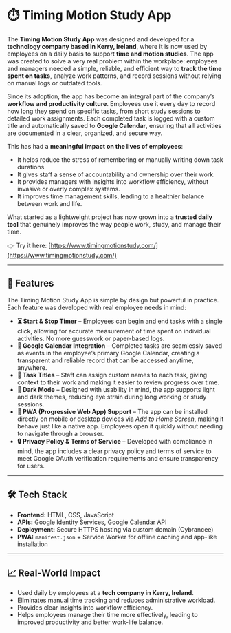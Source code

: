# ⏱️ Timing Motion Study App  

The **Timing Motion Study App** was designed and developed for a **technology company based in Kerry, Ireland**, where it is now used by employees on a daily basis to support **time and motion studies**. The app was created to solve a very real problem within the workplace: employees and managers needed a simple, reliable, and efficient way to **track the time spent on tasks**, analyze work patterns, and record sessions without relying on manual logs or outdated tools.  

Since its adoption, the app has become an integral part of the company’s **workflow and productivity culture**. Employees use it every day to record how long they spend on specific tasks, from short study sessions to detailed work assignments. Each completed task is logged with a custom title and automatically saved to **Google Calendar**, ensuring that all activities are documented in a clear, organized, and secure way.  

This has had a **meaningful impact on the lives of employees**:  
- It helps reduce the stress of remembering or manually writing down task durations.  
- It gives staff a sense of accountability and ownership over their work.  
- It provides managers with insights into workflow efficiency, without invasive or overly complex systems.  
- It improves time management skills, leading to a healthier balance between work and life.  

What started as a lightweight project has now grown into a **trusted daily tool** that genuinely improves the way people work, study, and manage their time.  

👉 Try it here: [https://www.timingmotionstudy.com/](https://www.timingmotionstudy.com/)  

---

## 🚀 Features  

The Timing Motion Study App is simple by design but powerful in practice. Each feature was developed with real employee needs in mind:  

- **⏳ Start & Stop Timer** – Employees can begin and end tasks with a single click, allowing for accurate measurement of time spent on individual activities. No more guesswork or paper-based logs.  
- **📅 Google Calendar Integration** – Completed tasks are seamlessly saved as events in the employee’s primary Google Calendar, creating a transparent and reliable record that can be accessed anytime, anywhere.  
- **📝 Task Titles** – Staff can assign custom names to each task, giving context to their work and making it easier to review progress over time.  
- **🌙 Dark Mode** – Designed with usability in mind, the app supports light and dark themes, reducing eye strain during long working or study sessions.  
- **📲 PWA (Progressive Web App) Support** – The app can be installed directly on mobile or desktop devices via *Add to Home Screen*, making it behave just like a native app. Employees open it quickly without needing to navigate through a browser.  
- **🔒 Privacy Policy & Terms of Service** – Developed with compliance in mind, the app includes a clear privacy policy and terms of service to meet Google OAuth verification requirements and ensure transparency for users.  

---

## 🛠️ Tech Stack  

- **Frontend:** HTML, CSS, JavaScript  
- **APIs:** Google Identity Services, Google Calendar API  
- **Deployment:** Secure HTTPS hosting via custom domain (Cybrancee)  
- **PWA:** `manifest.json` + Service Worker for offline caching and app-like installation  

---

## 📈 Real-World Impact  

- Used daily by employees at a **tech company in Kerry, Ireland**.  
- Eliminates manual time tracking and reduces administrative workload.  
- Provides clear insights into workflow efficiency.  
- Helps employees manage their time more effectively, leading to improved productivity and better work-life balance.  
